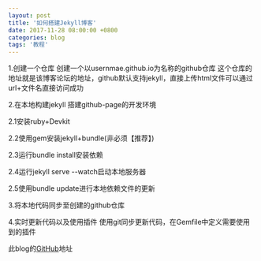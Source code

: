 ```yaml
---
layout: post
title: '如何搭建Jekyll博客'
date: 2017-11-28 08:00:00 +0800
categories: blog
tags: '教程'
---
```


1.创建一个仓库
创建一个以usernmae.github.io为名称的github仓库 这个仓库的地址就是该博客论坛的地址，github默认支持jekyll，直接上传html文件可以通过url+文件名直接访问成功

2.在本地构建jekyll 搭建github-page的开发环境

2.1安装ruby+Devkit

2.2使用gem安装jekyll+bundle(非必须【推荐】)

2.3运行bundle install安装依赖

2.4运行jekyll serve --watch启动本地服务器

2.5使用bundle update进行本地依赖文件的更新

3.将本地代码同步至创建的github仓库

4.实时更新代码以及使用插件
使用git同步更新代码，在Gemfile中定义需要使用到的插件

此blog的[GitHub]地址

[Github]: https://github.com/ZeroJsus/ZeroJsus.github.io
